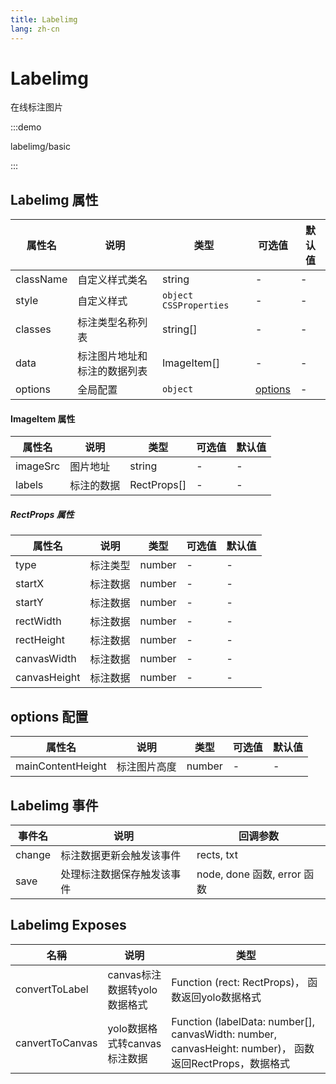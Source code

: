```yaml
---
title: Labelimg
lang: zh-cn
---
```


# Labelimg

在线标注图片

:::demo

labelimg/basic

:::

## Labelimg 属性

| 属性名    | 说明           | 类型                     | 可选值 | 默认值          |
| --------- | -------------- | ------------------------ | ------ | --------------- |
| className | 自定义样式类名 | string                   | -      | -               |
| style     | 自定义样式     | `object` `CSSProperties` | -      | - |
| classes | 标注类型名称列表 | string[] | - | - |
| data | 标注图片地址和标注的数据列表 | ImageItem[] | - | - |
| options | 全局配置 | `object` | [options](./labelimg#options-配置) | - |


#### ImageItem 属性

| 属性名     | 说明                      | 类型           | 可选值                  | 默认值       |
| ---------- | ------------------------ | -------------- | ---------------------- | ------------ |
| imageSrc | 图片地址 | string | - | - |
| labels | 标注的数据 | RectProps[] | - | - |

##### RectProps 属性

| 属性名     | 说明                      | 类型           | 可选值                  | 默认值       |
| ---------- | ------------------------ | -------------- | ---------------------- | ------------ |
| type | 标注类型 | number | - | - |
| startX | 标注数据 | number | - | - |
| startY | 标注数据 | number | - | - |
| rectWidth | 标注数据 | number | - | - |
| rectHeight | 标注数据 | number | - | - |
| canvasWidth | 标注数据 | number | - | - |
| canvasHeight | 标注数据 | number | - | - |

## options 配置

| 属性名     | 说明                      | 类型           | 可选值                  | 默认值       |
| ---------- | ------------------------ | -------------- | ---------------------- | ------------ |
| mainContentHeight | 标注图片高度 | number | - | - |

## Labelimg 事件

| 事件名    | 说明     | 回调参数 |
| ------------------------- | --------------------------------------------------------------------------------------------------------------------------------------------------------------------------------------------------------------------------------------------------------------------------- | -------------------------------------------------------------------------------------------------------------------------------------------------------------------- |
| change | 标注数据更新会触发该事件 | rects, txt |
| save | 处理标注数据保存触发该事件 | node, done 函数, error 函数 |

## Labelimg Exposes

| 名稱    | 说明     | 类型      |
| ------------------------- | --------------------------------------------------------------------------------------------------------------------------------------------------------------------------------------------------------------------------------------------------------------------------- | -------------------------------------------------------------------------------------------------------------------------------------------------------------------- |
| convertToLabel | canvas标注数据转yolo数据格式 | Function (rect: RectProps)， 函数返回yolo数据格式 |
| canvertToCanvas | yolo数据格式转canvas标注数据 | Function (labelData: number[], canvasWidth: number, canvasHeight: number)， 函数返回RectProps，数据格式 |